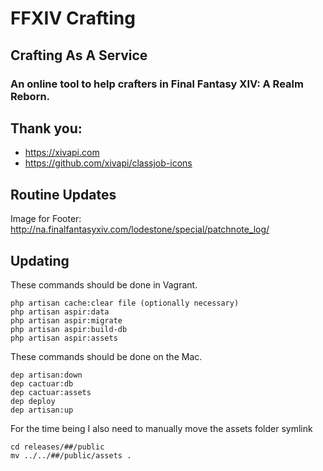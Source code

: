 # FFXIV Crafting
## Crafting As A Service
### An online tool to help crafters in Final Fantasy XIV: A Realm Reborn.

## Thank you:

- https://xivapi.com
- https://github.com/xivapi/classjob-icons

## Routine Updates

Image for Footer: http://na.finalfantasyxiv.com/lodestone/special/patchnote_log/

## Updating

These commands should be done in Vagrant.

```
php artisan cache:clear file (optionally necessary)
php artisan aspir:data
php artisan aspir:migrate
php artisan aspir:build-db
php artisan aspir:assets
```

These commands should be done on the Mac.

```
dep artisan:down
dep cactuar:db
dep cactuar:assets
dep deploy
dep artisan:up
```

For the time being I also need to manually move the assets folder symlink

```
cd releases/##/public
mv ../../##/public/assets .
```
